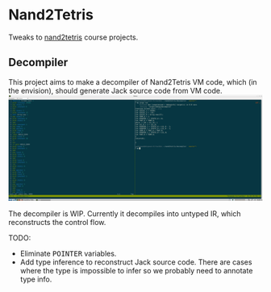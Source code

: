 # Nand2Tetris
Tweaks to [nand2tetris](http://nand2tetris.org) course projects.

## Decompiler
This project aims to make a decompiler of Nand2Tetris VM code, which (in the
envision), should generate Jack source code from VM code.
![Decompiler](https://raw.githubusercontent.com/kkspeed/nand2tetris/master/image/nand2tetris_decompiler.png)

The decompiler is WIP. Currently it decompiles into untyped IR, which reconstructs
the control flow.

TODO:
- Eliminate <tt>POINTER</tt> variables.
- Add type inference to reconstruct Jack source code. There are cases where the
  type is impossible to infer so we probably need to annotate type info.
